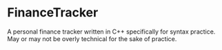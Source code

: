 # FinanceTracker
A personal finance tracker written in C++ specifically for syntax practice. May or may not be overly technical for the sake of practice.
